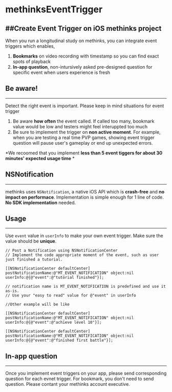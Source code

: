 # methinksEventTrigger


##Create Event Trigger on iOS methinks project
--

When you run a longitudinal study on methinks, you can integrate event triggers which enables,

1. **Bookmarks** on video recording with timestamp so you can find exact spots of playback
2. **In-app question**, non-intursively asked pre-designed question for specific event when users experience is fresh



## Be aware!
---
Detect the right event is important. Please keep in mind situations for event trigger

1. Be aware **how often** the event called. If called too many, bookmark value would be low and testers might feel interuppted too much
2. Be sure to implement the trigger on **non active moment**. For example, when you are testing a real time PVP games, showing event trigger question will pause user's gameplay or end up unexpected errors. 

*We recoomed that you implement **less than 5 event tiggers for about 30 minutes' expected usage time** * 



## NSNotification
---

methinks uses `NSNotification`, a native iOS API which is **crash-free** and **no impact on performace**. Implementation is simple enough for 1 line of code. **No SDK implementation** needed.


## Usage
---

Use `event` value in `userInfo` to make your own event trigger. Make sure the value should be **unique**.
```objc
// Post a Notification using NSNotificationCenter
// Implement the code appropriate moment of the event, such as user just finished a tutorial.

[[NSNotificationCenter defaultCenter] postNotificationName:@"MT_EVENT_NOTIFICATION" object:nil userInfo:@{@"event":@"tutorial finished"}];

// notification name is MT_EVENT_NOTIFICATION is predefined and use it as-is.
// Use your "easy to read" value for @"event" in userInfo

//Other example will be like

[[NSNotificationCenter defaultCenter] postNotificationName:@"MT_EVENT_NOTIFICATION" object:nil userInfo:@{@"event":@"achieve level 10"}];

[[NSNotificationCenter defaultCenter] postNotificationName:@"MT_EVENT_NOTIFICATION" object:nil userInfo:@{@"event":@"finished first battle"}];

```

## In-app question
---
Once you implement event triggers on your app, please send corresponding question for each evnet trigger. For bookmark, you don't need to send question. Please contant your methinks account executive. 


